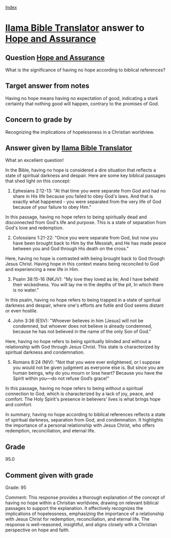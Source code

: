 
[Index](../../index.md)
# [llama Bible Translator](../../answering_models/llama_Bible_Translator.md) answer to [Hope and Assurance](../../questions/Hope_and_Assurance.md)

## Question [Hope and Assurance](../../questions/Hope_and_Assurance.md)
What is the significance of having no hope according to biblical references?

## Target answer from notes
Having no hope means having no expectation of good, indicating a stark certainty that nothing good will happen, contrary to the promises of God.

## Concern to grade by
Recognizing the implications of hopelessness in a Christian worldview.

## Answer given by [llama Bible Translator](../../answering_models/llama_Bible_Translator.md)
What an excellent question!

In the Bible, having no hope is considered a dire situation that reflects a state of spiritual darkness and despair. Here are some key biblical passages that shed light on this concept:

1. Ephesians 2:12-13: "At that time you were separate from God and had no share in His life because you failed to obey God's laws. And that is exactly what happened - you were separated from the very life of God because of your failure to obey Him."

In this passage, having no hope refers to being spiritually dead and disconnected from God's life and purpose. This is a state of separation from God's love and redemption.

2. Colossians 1:21-22: "Once you were separate from God, but now you have been brought back to Him by the Messiah, and He has made peace between you and God through His death on the cross."

Here, having no hope is contrasted with being brought back to God through Jesus Christ. Having hope in this context means being reconciled to God and experiencing a new life in Him.

3. Psalm 38:15-16 (NKJV): "My love they loved as lie; And I have beheld their wickedness. You will lay me in the depths of the pit, In which there is no water."

In this psalm, having no hope refers to being trapped in a state of spiritual darkness and despair, where one's efforts are futile and God seems distant or even hostile.

4. John 3:36 (ESV): "Whoever believes in him [Jesus] will not be condemned, but whoever does not believe is already condemned, because he has not believed in the name of the only Son of God."

Here, having no hope refers to being spiritually blinded and without a relationship with God through Jesus Christ. This state is characterized by spiritual darkness and condemnation.

5. Romans 8:24 (NIV): "Not that you were ever enlightened, or I suppose you would not be given judgment as everyone else is. But since you are human beings, why do you mourn or lose heart? Because you have the Spirit within you—do not refuse God’s grace!"

In this passage, having no hope refers to being without a spiritual connection to God, which is characterized by a lack of joy, peace, and comfort. The Holy Spirit's presence in believers' lives is what brings hope and comfort.

In summary, having no hope according to biblical references reflects a state of spiritual darkness, separation from God, and condemnation. It highlights the importance of a personal relationship with Jesus Christ, who offers redemption, reconciliation, and eternal life.

## Grade
95.0

## Comment given with grade
Grade: 95

Comment: This response provides a thorough explanation of the concept of having no hope within a Christian worldview, drawing on relevant biblical passages to support the explanation. It effectively recognizes the implications of hopelessness, emphasizing the importance of a relationship with Jesus Christ for redemption, reconciliation, and eternal life. The response is well-reasoned, insightful, and aligns closely with a Christian perspective on hope and faith.
